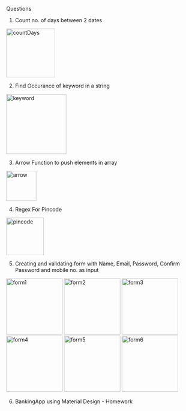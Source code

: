 Questions 

1) Count no. of days between 2 dates

<img src="https://cdn.discordapp.com/attachments/533295727745564682/953585741387137034/unknown.png" alt="countDays" height="130"/>

2) Find Occurance of keyword in a string 

<img src="https://cdn.discordapp.com/attachments/533295727745564682/953594107421421588/unknown.png" alt="keyword" height="160"/>

3) Arrow Function to push elements in array

<img src="https://cdn.discordapp.com/attachments/533295727745564682/953602492611059732/unknown.png" alt="arrow" height="80"/>

4) Regex For Pincode

<img src="https://cdn.discordapp.com/attachments/533295727745564682/953587455414644806/unknown.png" alt="pincode" height="100"/>

5) Creating and validating form with Name, Email, Password, Confirm Password and mobile no. as input 

<img src="https://media.discordapp.net/attachments/533295727745564682/953600695595044904/unknown.png" alt="form1" height="150"/>

<img src="https://media.discordapp.net/attachments/533295727745564682/953600781498585098/unknown.png" alt="form2" height="150"/>

<img src="https://media.discordapp.net/attachments/533295727745564682/953600850109030461/unknown.png" alt="form3" height="150"/>

<img src="https://media.discordapp.net/attachments/533295727745564682/953600944938049607/unknown.png" alt="form4" height="150"/>

<img src="https://media.discordapp.net/attachments/533295727745564682/953601041293787136/unknown.png" alt="form5" height="150"/>

<img src="https://media.discordapp.net/attachments/533295727745564682/953601095354171392/unknown.png" alt="form6" height="150"/>

6) BankingApp using Material Design - Homework
